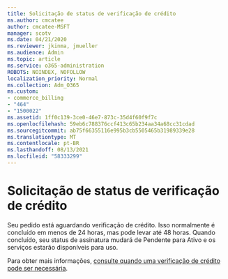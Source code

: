 ```yaml
---
title: Solicitação de status de verificação de crédito
ms.author: cmcatee
author: cmcatee-MSFT
manager: scotv
ms.date: 04/21/2020
ms.reviewer: jkinma, jmueller
ms.audience: Admin
ms.topic: article
ms.service: o365-administration
ROBOTS: NOINDEX, NOFOLLOW
localization_priority: Normal
ms.collection: Adm_O365
ms.custom:
- commerce_billing
- "464"
- "1500022"
ms.assetid: 1ff0c139-3ce0-46e7-873c-35d4f60f9f7c
ms.openlocfilehash: 59eb6c788376ccf413c65b234aa34a68cc31cdad
ms.sourcegitcommit: ab75f66355116e995b3cb5505465b31989339e28
ms.translationtype: MT
ms.contentlocale: pt-BR
ms.lasthandoff: 08/13/2021
ms.locfileid: "58333299"
---
```

# <a name="credit-check-status-request"></a>Solicitação de status de verificação de crédito

Seu pedido está aguardando verificação de crédito. Isso normalmente é concluído em menos de 24 horas, mas pode levar até 48 horas. Quando concluído, seu status de assinatura mudará de Pendente para Ativo e os serviços estarão disponíveis para uso.

Para obter mais informações, [consulte quando uma verificação de crédito pode ser necessária](https://docs.microsoft.com/microsoft-365/commerce/billing-and-payments/pay-for-your-subscription#pay-by-invoice-check-or-eft).

